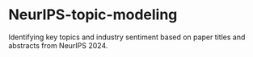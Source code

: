 # NeurIPS-topic-modeling
Identifying key topics and industry sentiment based on paper titles and abstracts from NeurIPS 2024.
